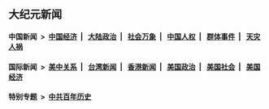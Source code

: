 ## 大纪元新闻

#### 中国新闻 &nbsp;>&nbsp; [中国经济](indexes/ncid283/README.md?05052045) &nbsp;| &nbsp; [大陆政治](indexes/ncid277/README.md?05052045) &nbsp;| &nbsp; [社会万象](indexes/ncid282/README.md?05052045) &nbsp;| &nbsp; [中国人权](indexes/ncid278/README.md?05052045) &nbsp;| &nbsp; [群体事件](indexes/ncid279/README.md?05052045) &nbsp;| &nbsp; [天灾人祸](indexes/ncid280/README.md?05052045)

#### 国际新闻 &nbsp;>&nbsp; [美中关系](indexes/nf1412576/README.md?05052045) &nbsp;| &nbsp; [台湾新闻](indexes/ncid1349361/README.md?05052045) &nbsp;| &nbsp; [香港新闻](indexes/ncid1349362/README.md?05052045) &nbsp;| &nbsp; [美国政治](indexes/ncid1078159/README.md?05052045) &nbsp;| &nbsp; [美国社会](indexes/ncid1078160/README.md?05052045) &nbsp;| &nbsp; [美国经济](indexes/ncid1078158/README.md?05052045)

#### 特别专题 &nbsp;>&nbsp; [中共百年历史](https://github.com/easy2view/epoch-special/blob/master/README.md?05052045)  
